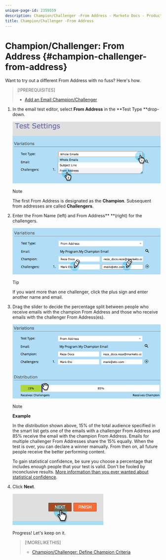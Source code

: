 ```yaml
---
unique-page-id: 2359559
description: Champion/Challenger -From Address - Marketo Docs - Product Documentation
title: Champion/Challenger -From Address
---
```


# Champion/Challenger: From Address {#champion-challenger-from-address}

Want to try out a different From Address with no fuss? Here's how.

>[!PREREQUISITES]
>
>* [Add an Email Champion/Challenger](add-an-email-champion-challenger.md)
>

1. In the email test editor, select **From Address** in the **Test Type **drop-down.

   ![](assets/image2014-9-15-12-3a52-3a33.png)

   >[!NOTE]
   >
   >The first From Address is designated as the **Champion**. Subsequent from addresses are called **Challengers**.

1. Enter the From Name (left) and From Address** **(right) for the challengers.

   ![](assets/image2014-9-15-12-3a52-3a50.png)

   >[!TIP]
   >
   >If you want more than one challenger, click the plus sign and enter another name and email.

1. Drag the slider to decide the percentage split between people who receive emails with the champion From Address and those who receive emails with the challenger From Address(es).

   ![](assets/image2014-9-15-12-3a53-3a1.png)

   >[!NOTE]
   >
   >**Example**
   >
   >
   >In the distribution shown above, 15% of the total audience specified in the smart list gets one of the emails with a challenger From Address and 85% receive the email with the champion From Address. Emails for multiple challenger From Addresses share the 15% equally. When the test is over, you can declare a winner manually. From then on, all future people receive the better performing content.

   To gain statistical confidence, be sure you choose a percentage that includes enough people that your test is valid. Don't be fooled by inconclusive results.  [More information than you ever wanted about statistical confidence](http://en.wikipedia.org/wiki/Confidence_interval).

1. Click **Next**.

   ![](assets/image2014-9-15-12-3a53-3a15.png)

   Progress! Let's keep on it.

   >[!MORELIKETHIS]
   >
   >
   >    
   >    
   >    * [Champion/Challenger: Define Champion Criteria](champion-challenger-define-champion-criteria.md)
   >    
   >

